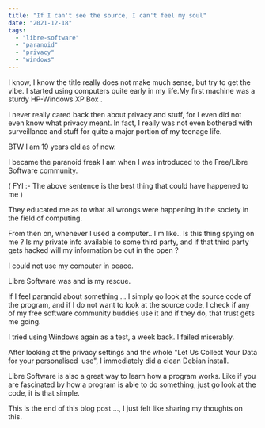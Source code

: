 ```yaml
---
title: "If I can't see the source, I can't feel my soul"
date: "2021-12-18"
tags: 
  - "libre-software"
  - "paranoid"
  - "privacy"
  - "windows"
---
```


I know, I know the title really does not make much sense, but try to get the vibe. I started using computers quite early in my life.My first machine was a sturdy HP-Windows XP Box .

I never really cared back then about privacy and stuff, for I even did not even know what privacy meant. In fact, I really was not even bothered with surveillance and stuff for quite a major portion of my teenage life.

BTW I am 19 years old as of now.

I became the paranoid freak I am when I was introduced to the Free/Libre Software community.

( FYI :- The above sentence is the best thing that could have happened to me )

They educated me as to what all wrongs were happening in the society in the field of computing.

From then on, whenever I used a computer.. I'm like.. Is this thing spying on me ? Is my private info available to some third party, and if that third party gets hacked will my information be out in the open ?

I could not use my computer in peace.

Libre Software was and is my rescue.

If I feel paranoid about something ... I simply go look at the source code of the program, and if I do not want to look at the source code, I check if any of my free software community buddies use it and if they do, that trust gets me going.

I tried using Windows again as a test, a week back. I failed miserably.

After looking at the privacy settings and the whole "Let Us Collect Your Data for your personalised  use", I immediately did a clean Debian install.

Libre Software is also a great way to learn how a program works. Like if you are fascinated by how a program is able to do something, just go look at the code, it is that simple.

This is the end of this blog post …, I just felt like sharing my thoughts on this.
